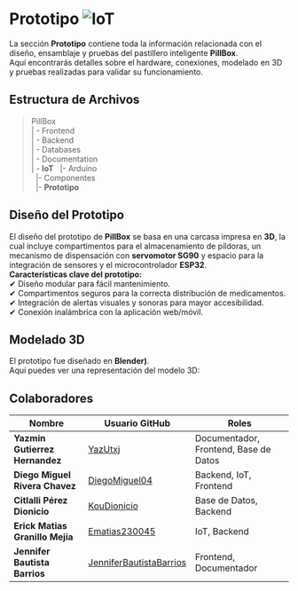 #  Prototipo ![IoT](https://img.shields.io/badge/IoT-00A6FB?style=for-the-badge&logo=internetofthings&logoColor=white)  
La sección **Prototipo** contiene toda la información relacionada con el diseño, ensamblaje y pruebas del pastillero inteligente **PillBox**.  
Aquí encontrarás detalles sobre el hardware, conexiones, modelado en 3D y pruebas realizadas para validar su funcionamiento.  
## Estructura de Archivos  
>PillBox  
>| - Frontend  
>| - Backend  
>| - Databases  
>| - Documentation  
>| - **IoT**
>&nbsp;&nbsp;|- Arduino<br>
>&nbsp;&nbsp;|- Componentes<br>
>&nbsp;&nbsp;|- **Prototipo**<br>
##  **Diseño del Prototipo**  
El diseño del prototipo de **PillBox** se basa en una carcasa impresa en **3D**, la cual incluye compartimentos para el almacenamiento de píldoras, un mecanismo de dispensación con **servomotor SG90** y espacio para la integración de sensores y el microcontrolador **ESP32**.  
 **Características clave del prototipo:**  
✔ Diseño modular para fácil mantenimiento.  
✔ Compartimentos seguros para la correcta distribución de medicamentos.  
✔ Integración de alertas visuales y sonoras para mayor accesibilidad.  
✔ Conexión inalámbrica con la aplicación web/móvil.  
##  **Modelado 3D**  

El prototipo fue diseñado en **Blender)**.  
Aquí puedes ver una representación del modelo 3D:  

## Colaboradores  
| Nombre                        | Usuario GitHub        | Roles |
|-------------------------------|---------------------|--------|
| **Yazmin Gutierrez Hernandez**  | [YazUtxj](https://github.com/YazUtxj)        | Documentador, Frontend, Base de Datos |
| **Diego Miguel Rivera Chavez**  | [DiegoMiguel04](https://github.com/DiegoMiguel04)       | Backend, IoT, Frontend |
| **Citlalli Pérez Dionicio**  | [KouDionicio](https://github.com/KouDionicio)   | Base de Datos, Backend |
| **Erick Matias Granillo Mejia** | [Ematias230045](https://github.com/Ematias230045) | IoT, Backend |
| **Jennifer Bautista Barrios** | [JenniferBautistaBarrios](https://github.com/JenniferBautistaBarrios) | Frontend, Documentador |

